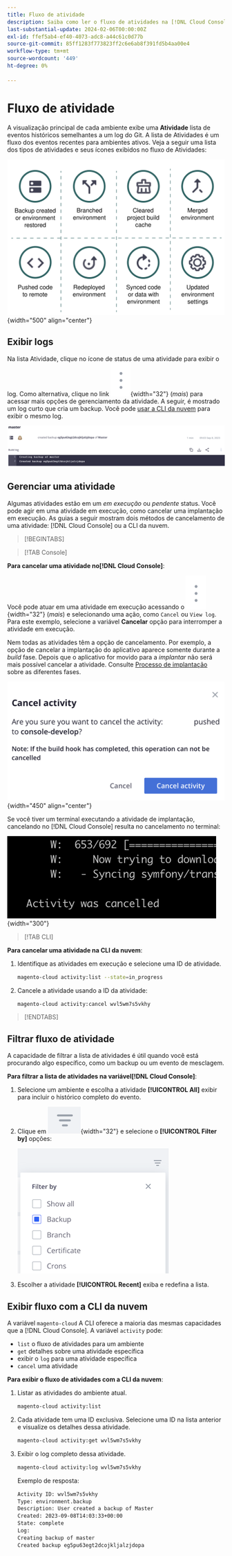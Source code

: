 ```yaml
---
title: Fluxo de atividade
description: Saiba como ler o fluxo de atividades na [!DNL Cloud Console] ou a CLI da nuvem para Adobe Commerce na infraestrutura em nuvem.
last-substantial-update: 2024-02-06T00:00:00Z
exl-id: ffef5ab4-ef40-4073-adc8-a44c61c0d77b
source-git-commit: 85ff1283f773823ff2c6e6ab8f391fd5b4aa00e4
workflow-type: tm+mt
source-wordcount: '449'
ht-degree: 0%

---
```


# Fluxo de atividade

A visualização principal de cada ambiente exibe uma **Atividade** lista de eventos históricos semelhantes a um log do Git. A lista de Atividades é um fluxo dos eventos recentes para ambientes ativos. Veja a seguir uma lista dos tipos de atividades e seus ícones exibidos no fluxo de Atividades:

![Tipos de atividade](../../assets/activity-types.svg){width="500" align="center"}

## Exibir logs

Na lista Atividade, clique no ícone de status de uma atividade para exibir o log. Como alternativa, clique no link ![Mais](../../assets/icon-more.png){width="32"} (_mais_) para acessar mais opções de gerenciamento da atividade. A seguir, é mostrado um log curto que cria um backup. Você pode [usar a CLI da nuvem](#activity-stream-with-cloud-cli) para exibir o mesmo log.

![Exibição de log](../../assets/log-view.png)

## Gerenciar uma atividade

Algumas atividades estão em um _em execução_ ou _pendente_ status. Você pode agir em uma atividade em execução, como cancelar uma implantação em execução. As guias a seguir mostram dois métodos de cancelamento de uma atividade: [!DNL Cloud Console] ou a CLI da nuvem.

>[!BEGINTABS]

>[!TAB Console]

**Para cancelar uma atividade no[!DNL Cloud Console]**:

Você pode atuar em uma atividade em execução acessando o ![Mais](../../assets/icon-more.png){width="32"} (_mais_) e selecionando uma ação, como `Cancel` ou `View log`. Para este exemplo, selecione a variável **Cancelar** opção para interromper a atividade em execução.

Nem todas as atividades têm a opção de cancelamento. Por exemplo, a opção de cancelar a implantação do aplicativo aparece somente durante a _build_ fase. Depois que o aplicativo for movido para a _implantar_ não será mais possível cancelar a atividade. Consulte [Processo de implantação](../deploy/process.md) sobre as diferentes fases.

![Cancelar atividade](../../assets/activity-icons/cancel-activity.png){width="450" align="center"}

Se você tiver um terminal executando a atividade de implantação, cancelando no [!DNL Cloud Console] resulta no cancelamento no terminal:

![Atividade cancelada no terminal](../../assets/activity-icons/activity-cancelled.png){width="300"}

>[!TAB CLI]

**Para cancelar uma atividade na CLI da nuvem**:

1. Identifique as atividades em execução e selecione uma ID de atividade.

   ```bash
   magento-cloud activity:list --state=in_progress
   ```

1. Cancele a atividade usando a ID da atividade:

   ```bash
   magento-cloud activity:cancel wvl5wm7s5vkhy
   ```

>[!ENDTABS]

## Filtrar fluxo de atividade

A capacidade de filtrar a lista de atividades é útil quando você está procurando algo específico, como um backup ou um evento de mesclagem.

**Para filtrar a lista de atividades na variável[!DNL Cloud Console]**:

1. Selecione um ambiente e escolha a atividade **[!UICONTROL All]** exibir para incluir o histórico completo do evento.

1. Clique em ![Filtrar por](../../assets/icon-filterby.png){width="32"} e selecione o **[!UICONTROL Filter by]** opções:

   ![Filtrar atividades](../../assets/activity-filter.png)

1. Escolher a atividade **[!UICONTROL Recent]** exiba e redefina a lista.

## Exibir fluxo com a CLI da nuvem

A variável `magento-cloud` A CLI oferece a maioria das mesmas capacidades que a [!DNL Cloud Console]. A variável `activity` pode:

- `list` o fluxo de atividades para um ambiente
- `get` detalhes sobre uma atividade específica
- exibir o `log` para uma atividade específica
- `cancel` uma atividade

**Para exibir o fluxo de atividades com a CLI da nuvem**:

1. Listar as atividades do ambiente atual.

   ```bash
   magento-cloud activity:list
   ```

1. Cada atividade tem uma ID exclusiva. Selecione uma ID na lista anterior e visualize os detalhes dessa atividade.

   ```bash
   magento-cloud activity:get wvl5wm7s5vkhy
   ```

1. Exibir o log completo dessa atividade.

   ```bash
   magento-cloud activity:log wvl5wm7s5vkhy
   ```

   Exemplo de resposta:

   ```bash
   Activity ID: wvl5wm7s5vkhy
   Type: environment.backup
   Description: User created a backup of Master
   Created: 2023-09-08T14:03:33+00:00
   State: complete
   Log:
   Creating backup of master
   Created backup eg5pu63egt2dcojkljalzjdopa
   ```

